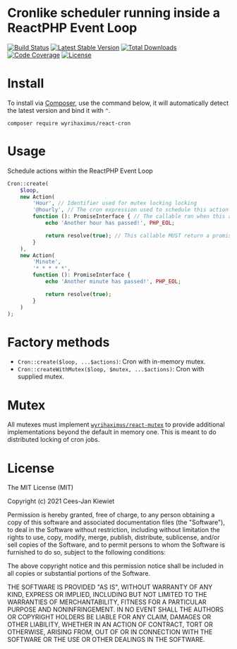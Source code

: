 # Cronlike scheduler running inside a ReactPHP Event Loop

[![Build Status](https://travis-ci.com/WyriHaximus/reactphp-cron.svg?branch=master)](https://travis-ci.com/WyriHaximus/reactphp-cron)
[![Latest Stable Version](https://poser.pugx.org/WyriHaximus/react-cron/v/stable.png)](https://packagist.org/packages/WyriHaximus/react-cron)
[![Total Downloads](https://poser.pugx.org/WyriHaximus/react-cron/downloads.png)](https://packagist.org/packages/WyriHaximus/react-cron)
[![Code Coverage](https://scrutinizer-ci.com/g/WyriHaximus/reactphp-cron/badges/coverage.png?b=master)](https://scrutinizer-ci.com/g/WyriHaximus/reactphp-cron/?branch=master)
[![License](https://poser.pugx.org/WyriHaximus/react-cron/license.png)](https://packagist.org/packages/WyriHaximus/react-cron)

# Install

To install via [Composer](http://getcomposer.org/), use the command below, it will automatically detect the latest version and bind it with `^`.

```
composer require wyrihaximus/react-cron
```

# Usage

Schedule actions within the ReactPHP Event Loop

```php
Cron::create(
    $loop,
    new Action(
        'Hour', // Identifier used for mutex locking locking
        '@hourly', // The cron expression used to schedule this action
        function (): PromiseInterface { // The callable ran when this action is due according to it's schedule
            echo 'Another hour has passed!', PHP_EOL;

            return resolve(true); // This callable MUST return a promise, which is used for releasing the mutex lock
        }
    ),
    new Action(
        'Minute',
        '* * * * *',
        function (): PromiseInterface {
            echo 'Another minute has passed!', PHP_EOL;

            return resolve(true);
        }
    )
);
```

# Factory methods

* `Cron::create($loop, ...$actions)`: Cron with in-memory mutex.
* `Cron::createWithMutex($loop, $mutex, ...$actions)`: Cron with supplied mutex.

# Mutex

All mutexes must implement [`wyrihaximus/react-mutex`](https://packagist.org/packages/wyrihaximus/react-mutex) to provide
additional implementations beyond the default in memory one. This is meant to do distributed locking of cron jobs.

# License

The MIT License (MIT)

Copyright (c) 2021 Cees-Jan Kiewiet

Permission is hereby granted, free of charge, to any person obtaining a copy
of this software and associated documentation files (the "Software"), to deal
in the Software without restriction, including without limitation the rights
to use, copy, modify, merge, publish, distribute, sublicense, and/or sell
copies of the Software, and to permit persons to whom the Software is
furnished to do so, subject to the following conditions:

The above copyright notice and this permission notice shall be included in all
copies or substantial portions of the Software.

THE SOFTWARE IS PROVIDED "AS IS", WITHOUT WARRANTY OF ANY KIND, EXPRESS OR
IMPLIED, INCLUDING BUT NOT LIMITED TO THE WARRANTIES OF MERCHANTABILITY,
FITNESS FOR A PARTICULAR PURPOSE AND NONINFRINGEMENT. IN NO EVENT SHALL THE
AUTHORS OR COPYRIGHT HOLDERS BE LIABLE FOR ANY CLAIM, DAMAGES OR OTHER
LIABILITY, WHETHER IN AN ACTION OF CONTRACT, TORT OR OTHERWISE, ARISING FROM,
OUT OF OR IN CONNECTION WITH THE SOFTWARE OR THE USE OR OTHER DEALINGS IN THE
SOFTWARE.
